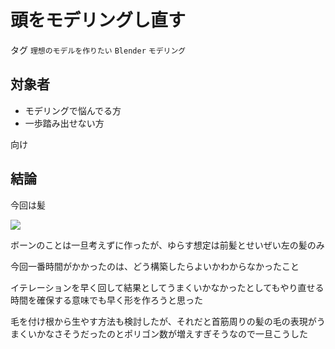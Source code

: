 # 頭をモデリングし直す

タグ `理想のモデルを作りたい` `Blender` `モデリング`

## 対象者

* モデリングで悩んでる方
* 一歩踏み出せない方

向け

## 結論

今回は髪

![](/static/diary/2019-08-29/hair.gif)

 

ボーンのことは一旦考えずに作ったが、ゆらす想定は前髪とせいぜい左の髪のみ

今回一番時間がかかったのは、どう構築したらよいかわからなかったこと

 

イテレーションを早く回して結果としてうまくいかなかったとしてもやり直せる時間を確保する意味でも早く形を作ろうと思った

毛を付け根から生やす方法も検討したが、それだと首筋周りの髪の毛の表現がうまくいかなさそうだったのとポリゴン数が増えすぎそうなので一旦こうした
